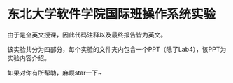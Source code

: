 # 东北大学软件学院国际班操作系统实验

由于是全英文授课，因此代码注释以及最终报告皆为英文。

该实验共分为四部分，每个实验的文件夹内包含一个PPT（除了Lab4），该PPT为实验内容介绍。

如果对你有所帮助，麻烦star一下~